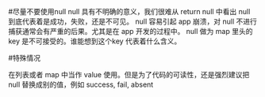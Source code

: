 #尽量不要使用null
null 具有不明确的意义，我们很难从 return null 中看出 null 到底代表着是成功，失败，还是不可见。
null 容易引起 app 崩溃，对 null 不进行捕获通常会有严重的后果。尤其是在 app 开发的过程中。
null 做为 map 里头的 key 是不可接受的。谁能想到这个key 代表着什么含义。

#特殊情况

在列表或者 map 中当作 value 使用。但是为了代码的可读性，还是强烈建议把 null 替换成别的值，例如 success, fail, absent
